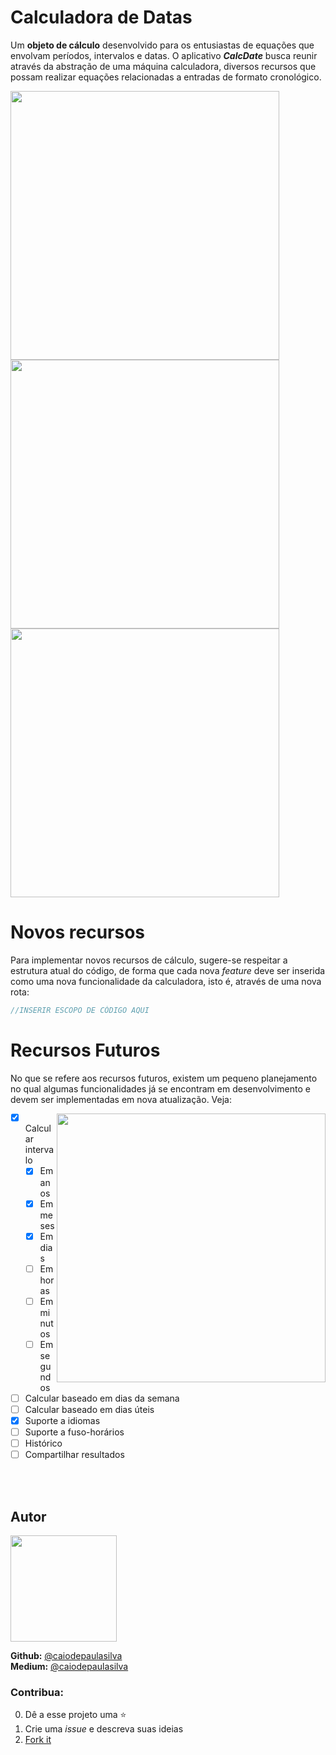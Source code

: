 # Calculadora de Datas

Um **objeto de cálculo** desenvolvido para os entusiastas de equações que envolvam períodos, intervalos e datas. O aplicativo ***CalcDate*** busca reunir através da abstração de uma máquina calculadora, diversos recursos que possam realizar equações relacionadas a entradas de formato cronológico.

<img src="https://user-images.githubusercontent.com/36136627/71374609-14a88080-259a-11ea-9843-2e55f6d4ea50.png" height="430"> <img src="https://user-images.githubusercontent.com/36136627/71374610-15d9ad80-259a-11ea-86cc-5cd1e9f12a80.png" height="430">
<img src="https://user-images.githubusercontent.com/36136627/71374614-170ada80-259a-11ea-92c0-7ab7c0999c4c.png" height="430">

# Novos recursos
Para implementar novos recursos de cálculo, sugere-se respeitar a estrutura atual do código, de forma que cada nova _feature_ deve ser inserida como uma nova funcionalidade da calculadora, isto é, através de uma nova rota:

  ```dart
//INSERIR ESCOPO DE CÓDIGO AQUI
```

# Recursos Futuros
No que se refere aos recursos futuros, existem um pequeno planejamento no qual algumas funcionalidades já se encontram em desenvolvimento e devem ser implementadas em nova atualização. Veja:
<br>

 <img align="right" src="https://user-images.githubusercontent.com/36136627/71374805-dc557200-259a-11ea-9f8a-45fbafaba984.png" height="430">
 
- [x] Calcular intervalo
  - [x] Em anos
  - [x] Em meses
  - [x] Em dias
  - [ ] Em horas
  - [ ] Em minutos
  - [ ] Em segundos
- [ ] Calcular baseado em dias da semana
- [ ] Calcular baseado em dias úteis
- [x] Suporte a idiomas
- [ ] Suporte a fuso-horários
- [ ] Histórico
- [ ] Compartilhar resultados

<br> 
<br>

## Autor
<img src= "https://avatars3.githubusercontent.com/u/36136627?s=400&v=4" width="170" height="170">

**Github:** [@caiodepaulasilva](https://github.com/caiodepaulasilva) <br>
**Medium:** [@caiodepaulasilva](https://medium.com/@caiodepaulasilva)

### Contribua:

0.  Dê a esse projeto uma  ⭐️
1.  Crie uma _issue_ e descreva suas ideias
2. [Fork it](https://github.com/caiodepaulasilva/calcDate/fork)

